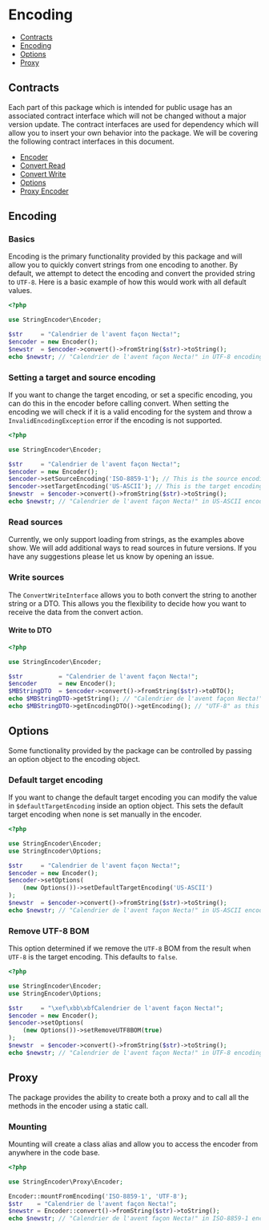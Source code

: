 # Encoding

- [Contracts](#contracts)
- [Encoding](#encoding)
- [Options](#options)
- [Proxy](#proxy)

## Contracts

Each part of this package which is intended for public usage has an associated contract interface which will not be changed without a major version update. The contract interfaces are used for dependency which will allow you to insert your own behavior into the package. We will be covering the following contract interfaces in this document.

- [Encoder](src/StringEncoder/Contracts/EncoderInterface.php)
- [Convert Read](src/StringEncoder/Contracts/ConvertReadInterface.php)
- [Convert Write](src/StringEncoder/Contracts/ConvertWriteInterface.php)
- [Options](src/StringEncoder/Contracts/OptionsInterface.php)
- [Proxy Encoder](src/StringEncoder/Contracts/ProxyEncoderInterface.php)

## Encoding

### Basics

Encoding is the primary functionality provided by this package and will allow you to quickly convert strings from one encoding to another. By default, we attempt to detect the encoding and convert the provided string to `UTF-8`. Here is a basic example of how this would work with all default values.

```php
<?php

use StringEncoder\Encoder;

$str     = "Calendrier de l'avent façon Necta!";
$encoder = new Encoder();
$newstr  = $encoder->convert()->fromString($str)->toString();
echo $newstr; // "Calendrier de l'avent façon Necta!" in UTF-8 encoding (default)
```

### Setting a target and source encoding

If you want to change the target encoding, or set a specific encoding, you can do this in the encoder before calling convert. When setting the encoding we will check if it is a valid encoding for the system and throw a `InvalidEncodingException` error if the encoding is not supported.

```php
<?php

use StringEncoder\Encoder;

$str     = "Calendrier de l'avent façon Necta!";
$encoder = new Encoder();
$encoder->setSourceEncoding('ISO-8859-1'); // This is the source encoding that will be used, we will not auto-detect the encoding.
$encoder->setTargetEncoding('US-ASCII'); // This is the target encoding, defaults to 'UTF-8'.
$newstr  = $encoder->convert()->fromString($str)->toString();
echo $newstr; // "Calendrier de l'avent façon Necta!" in US-ASCII encoding
```

### Read sources

Currently, we only support loading from strings, as the examples above show. We will add additional ways to read sources in future versions. If you have any suggestions please let us know by opening an issue.

### Write sources

The `ConvertWriteInterface` allows you to both convert the string to another string or a DTO. This allows you the flexibility to decide how you want to receive the data from the convert action.

#### Write to DTO

```php
<?php

use StringEncoder\Encoder;

$str          = "Calendrier de l'avent façon Necta!";
$encoder      = new Encoder();
$MBStringDTO  = $encoder->convert()->fromString($str)->toDTO();
echo $MBStringDTO->getString(); // "Calendrier de l'avent façon Necta!" in UTF-8 encoding (default)
echo $MBStringDTO->getEncodingDTO()->getEncoding(); // "UTF-8" as this is the default encoding.
```

## Options

Some functionality provided by the package can be controlled by passing an option object to the encoding object.

### Default target encoding

If you want to change the default target encoding you can modify the value in `$defaultTargetEncoding` inside an option object. This sets the default target encoding when none is set manually in the encoder.

```php
<?php

use StringEncoder\Encoder;
use StringEncoder\Options;

$str     = "Calendrier de l'avent façon Necta!";
$encoder = new Encoder();
$encoder->setOptions(
    (new Options())->setDefaultTargetEncoding('US-ASCII')
);
$newstr  = $encoder->convert()->fromString($str)->toString();
echo $newstr; // "Calendrier de l'avent façon Necta!" in US-ASCII encoding (default)
```

### Remove UTF-8 BOM

This option determined if we remove the `UTF-8` BOM from the result when `UTF-8` is the target encoding. This defaults to `false`.

```php
<?php

use StringEncoder\Encoder;
use StringEncoder\Options;

$str     = "\xef\xbb\xbfCalendrier de l'avent façon Necta!";
$encoder = new Encoder();
$encoder->setOptions(
    (new Options())->setRemoveUTF8BOM(true)
);
$newstr  = $encoder->convert()->fromString($str)->toString();
echo $newstr; // "Calendrier de l'avent façon Necta!" in UTF-8 encoding, with out the BOM
```

## Proxy

The package provides the ability to create both a proxy and to call all the methods in the encoder using a static call. 

### Mounting

Mounting will create a class alias and allow you to access the encoder from anywhere in the code base.

```php
<?php

use StringEncoder\Proxy\Encoder;

Encoder::mountFromEncoding('ISO-8859-1', 'UTF-8');
$str    = "Calendrier de l'avent façon Necta!";
$newstr = Encoder::convert()->fromString($str)->toString();
echo $newstr; // "Calendrier de l'avent façon Necta!" in ISO-8859-1 encoding
```
